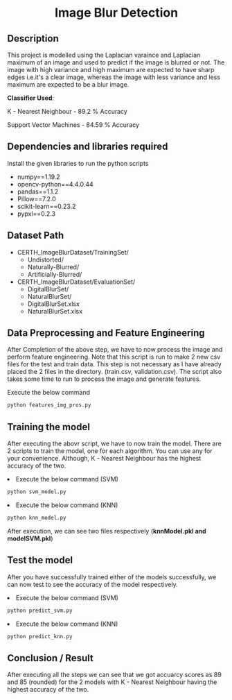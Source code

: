 <div align="center">

# Image Blur Detection

</div>

## Description

This project is modelled using the Laplacian varaince and Laplacian maximum of an image and used to predict if the image is blurred or not. The image with high variance and high maximum are expected to have sharp edges i.e.it's a clear image, whereas the image with less variance and less maximum are expected to be a blur image.

<b>Classifier Used</b>:

K - Nearest Neighbour - 89.2 % Accuracy

Support Vector Machines - 84.59 % Accuracy

## Dependencies and libraries required

Install the given libraries to run the python scripts

<ul>
  <li>numpy==1.19.2</li>
  <li>opencv-python==4.4.0.44</li>
  <li>pandas==1.1.2</li>
  <li>Pillow==7.2.0</li>
  <li>scikit-learn==0.23.2</li>
  <li>pypxl==0.2.3</li>
</ul>

## Dataset Path

<ul>
  <li>CERTH_ImageBlurDataset/TrainingSet/<br>
    <ul>
      <li>Undistorted/</li>
      <li>Naturally-Blurred/</li>
      <li>Artificially-Blurred/</li>
    </ul>
  </li>
  <li>CERTH_ImageBlurDataset/EvaluationSet/ <br>
    <ul>
      <li>DigitalBlurSet/</li>
      <li>NaturalBlurSet/</li>
      <li>DigitalBlurSet.xlsx</li>
      <li>NaturalBlurSet.xlsx</li>
    </ul
  </li>
</ul>

## Data Preprocessing and Feature Engineering

After Completion of the above step, we have to now process the image and perform feature engineering.
Note that this script is run to make 2 new csv files for the test and train data. This step is not necessary as I have already placed the 2 files in the directory. (train.csv, validation.csv). The script also takes some time to run to process the image and generate features.

Execute the below command

```python
python features_img_pros.py
```

## Training the model

After executing the abovr script, we have to now train the model. There are 2 scripts to train the model, one for each algorithm. You can use any for your convenience. Although, K - Nearest Neighbour has the highest accuracy of the two.

<li>Execute the below command (SVM)

```python
python svm_model.py
```

</li>

<li>Execute the below command (KNN)

```python
python knn_model.py
```

</li>

After execution, we can see two files respectively (<b>knnModel.pkl and modelSVM.pkl</b>)

## Test the model

After you have successfully trained either of the models successfully, we can now test to see the accuracy of the model respectively.

<li>Execute the below command (SVM)

```python
python predict_svm.py
```

</li>

<li>Execute the below command (KNN)

```python
python predict_knn.py
```

</li>

## Conclusion / Result

After executing all the steps we can see that we got accuarcy scores as 89 and 85 (rounded) for the 2 models with K - Nearest Neighbour having the highest accuracy of the two.

